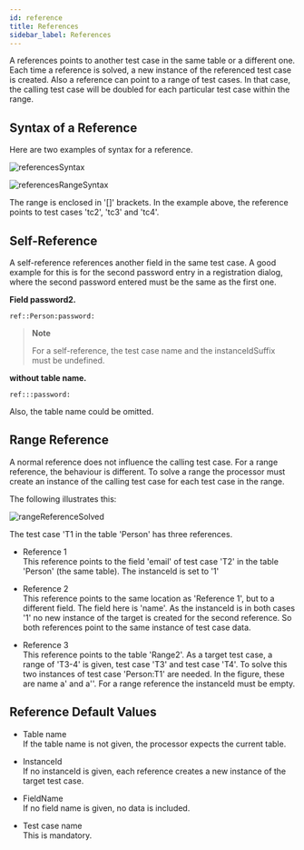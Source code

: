 ```yaml
---
id: reference
title: References
sidebar_label: References
---
```



A references points to another test case in the same table or a different one. Each time a reference is solved, a new instance of the referenced test case is created. Also a reference can point to a range of test cases. In that case, the calling test case will be doubled for each particular test case within the range.

## Syntax of a Reference

Here are two examples of syntax for a reference.

![referencesSyntax](/img/processor/referencesSyntax.svg)

![referencesRangeSyntax](/img/processor/referencesRangeSyntax.svg)

The range is enclosed in '\[\]' brackets. In the example above, the reference
points to test cases 'tc2', 'tc3' and 'tc4'.

## Self-Reference

A self-reference references another field in the same test case. A good example for this is for the second password entry in a registration dialog, where the second password entered must be the same as the first one.

**Field password2.**

    ref::Person:password:

> **Note**
> 
> For a self-reference, the test case name and the instanceIdSuffix must be undefined.

**without table name.**

    ref:::password:

Also, the table name could be omitted.

## Range Reference

A normal reference does not influence the calling test case. For a range reference, the behaviour
is different. To solve a range the processor must create an instance of the calling test case for
each test case in the range.

The following illustrates this:

![rangeReferenceSolved](/img/processor/rangeReferenceSolved.svg)

The test case 'T1 in the table 'Person' has three references.

  - Reference 1  
    This reference points to the field 'email' of test case 'T2' in the table 'Person' (the same table). The instanceId is set to '1'

  - Reference 2  
    This reference points to the same location as 'Reference 1', but to a different field. The field here is 'name'. As the instanceId is in both cases '1' no new instance of the target is created for the second reference. So both references point to the same instance of test case data.

  - Reference 3  
    This reference points to the table 'Range2'. As a target test case, a range of 'T3-4' is given, test case 'T3' and test case 'T4'. To solve this two instances of test case 'Person:T1' are needed. In the figure, these are name a' and a''. For a range reference the instanceId must be empty.

## Reference Default Values 

  - Table name  
    If the table name is not given, the processor expects the current table.

  - InstanceId  
    If no instanceId is given, each reference creates a new instance of the target test case.

  - FieldName  
    If no field name is given, no data is included.

  - Test case name  
    This is mandatory.
